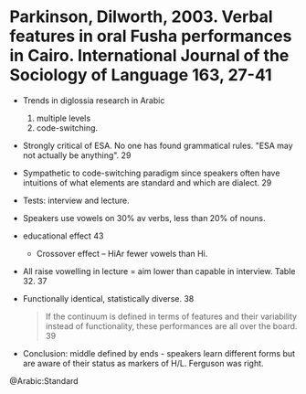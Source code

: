 # Parkinson, Dilworth, 2003. Verbal features in oral Fusha performances in Cairo. International Journal of the Sociology of Language 163, 27-41

- Trends in diglossia research in Arabic
  1. multiple levels
  2. code-switching.

- Strongly critical of ESA. No one has found grammatical rules. "ESA may not actually be anything". 29

- Sympathetic to code-switching paradigm since speakers often have intuitions of what elements are standard and which are dialect. 29

- Tests: interview and lecture.

- Speakers use vowels on 30% av verbs, less than 20% of nouns.

- educational effect 43
  - Crossover effect – HiAr fewer vowels than Hi.

- All raise vowelling in lecture = aim lower than capable in interview. Table 32. 37

- Functionally identical, statistically diverse. 38 

  > If the continuum is defined in terms of features and their variability instead of functionality, these performances are all over the board. 39

- Conclusion: middle defined by ends - speakers learn different forms but are aware of their status as markers of H/L. Ferguson was right.

@Arabic:Standard
